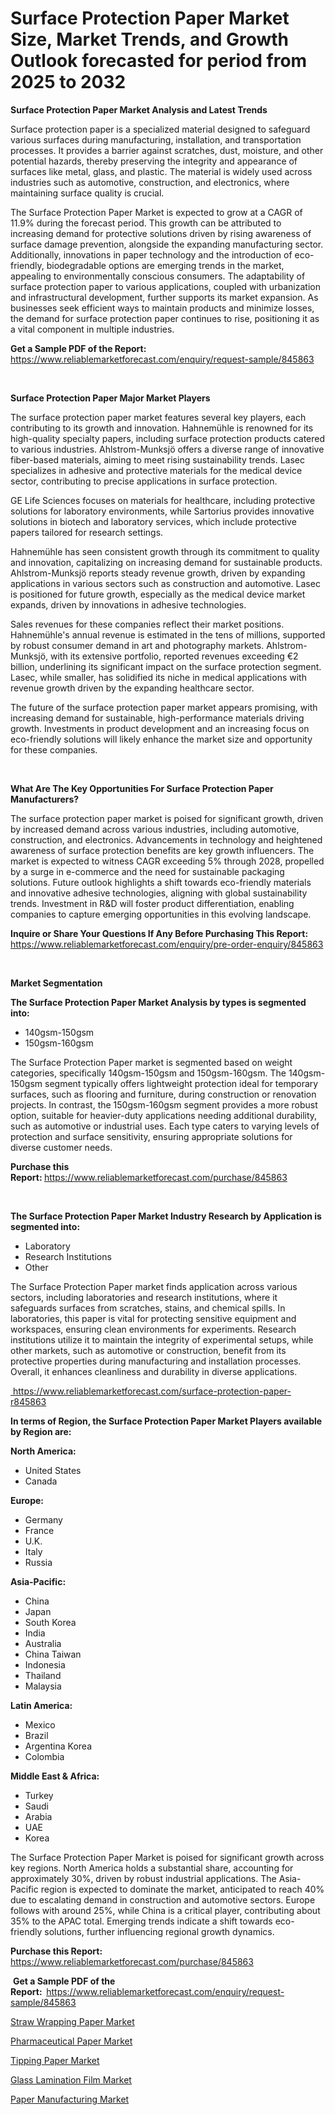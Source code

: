 <p><h1>Surface Protection Paper Market Size, Market Trends, and Growth Outlook forecasted for period from 2025 to 2032</h1></p><p><strong>Surface Protection Paper Market Analysis and Latest Trends</strong></p>
<p><p>Surface protection paper is a specialized material designed to safeguard various surfaces during manufacturing, installation, and transportation processes. It provides a barrier against scratches, dust, moisture, and other potential hazards, thereby preserving the integrity and appearance of surfaces like metal, glass, and plastic. The material is widely used across industries such as automotive, construction, and electronics, where maintaining surface quality is crucial.</p><p>The Surface Protection Paper Market is expected to grow at a CAGR of 11.9% during the forecast period. This growth can be attributed to increasing demand for protective solutions driven by rising awareness of surface damage prevention, alongside the expanding manufacturing sector. Additionally, innovations in paper technology and the introduction of eco-friendly, biodegradable options are emerging trends in the market, appealing to environmentally conscious consumers. The adaptability of surface protection paper to various applications, coupled with urbanization and infrastructural development, further supports its market expansion. As businesses seek efficient ways to maintain products and minimize losses, the demand for surface protection paper continues to rise, positioning it as a vital component in multiple industries.</p></p>
<p><strong>Get a Sample PDF of the Report:&nbsp;</strong> <a href="https://www.reliablemarketforecast.com/enquiry/request-sample/845863?utm_campaign=1834&utm_medium=2&utm_source=Github&utm_content=ia&utm_term=01042025&utm_id=surface-protection-paper">https://www.reliablemarketforecast.com/enquiry/request-sample/845863</a></p>
<p>&nbsp;</p>
<p><strong>Surface Protection Paper Major Market Players</strong></p>
<p><p>The surface protection paper market features several key players, each contributing to its growth and innovation. Hahnemühle is renowned for its high-quality specialty papers, including surface protection products catered to various industries. Ahlstrom-Munksjö offers a diverse range of innovative fiber-based materials, aiming to meet rising sustainability trends. Lasec specializes in adhesive and protective materials for the medical device sector, contributing to precise applications in surface protection.</p><p>GE Life Sciences focuses on materials for healthcare, including protective solutions for laboratory environments, while Sartorius provides innovative solutions in biotech and laboratory services, which include protective papers tailored for research settings. </p><p>Hahnemühle has seen consistent growth through its commitment to quality and innovation, capitalizing on increasing demand for sustainable products. Ahlstrom-Munksjö reports steady revenue growth, driven by expanding applications in various sectors such as construction and automotive. Lasec is positioned for future growth, especially as the medical device market expands, driven by innovations in adhesive technologies.</p><p>Sales revenues for these companies reflect their market positions. Hahnemühle's annual revenue is estimated in the tens of millions, supported by robust consumer demand in art and photography markets. Ahlstrom-Munksjö, with its extensive portfolio, reported revenues exceeding €2 billion, underlining its significant impact on the surface protection segment. Lasec, while smaller, has solidified its niche in medical applications with revenue growth driven by the expanding healthcare sector.</p><p>The future of the surface protection paper market appears promising, with increasing demand for sustainable, high-performance materials driving growth. Investments in product development and an increasing focus on eco-friendly solutions will likely enhance the market size and opportunity for these companies.</p></p>
<p>&nbsp;</p>
<p><strong>What Are The Key Opportunities For Surface Protection Paper Manufacturers?</strong></p>
<p><p>The surface protection paper market is poised for significant growth, driven by increased demand across various industries, including automotive, construction, and electronics. Advancements in technology and heightened awareness of surface protection benefits are key growth influencers. The market is expected to witness CAGR exceeding 5% through 2028, propelled by a surge in e-commerce and the need for sustainable packaging solutions. Future outlook highlights a shift towards eco-friendly materials and innovative adhesive technologies, aligning with global sustainability trends. Investment in R&D will foster product differentiation, enabling companies to capture emerging opportunities in this evolving landscape.</p></p>
<p><strong>Inquire or Share Your Questions If Any Before Purchasing This Report:</strong> <a href="https://www.reliablemarketforecast.com/enquiry/pre-order-enquiry/845863?utm_campaign=1834&utm_medium=2&utm_source=Github&utm_content=ia&utm_term=01042025&utm_id=surface-protection-paper">https://www.reliablemarketforecast.com/enquiry/pre-order-enquiry/845863</a></p>
<p>&nbsp;</p>
<p><strong>Market Segmentation</strong></p>
<p><strong>The Surface Protection Paper Market Analysis by types is segmented into:</strong></p>
<p><ul><li>140gsm-150gsm</li><li>150gsm-160gsm</li></ul></p>
<p><p>The Surface Protection Paper market is segmented based on weight categories, specifically 140gsm-150gsm and 150gsm-160gsm. The 140gsm-150gsm segment typically offers lightweight protection ideal for temporary surfaces, such as flooring and furniture, during construction or renovation projects. In contrast, the 150gsm-160gsm segment provides a more robust option, suitable for heavier-duty applications needing additional durability, such as automotive or industrial uses. Each type caters to varying levels of protection and surface sensitivity, ensuring appropriate solutions for diverse customer needs.</p></p>
<p><strong>Purchase this Report:&nbsp;</strong><a href="https://www.reliablemarketforecast.com/purchase/845863?utm_campaign=1834&utm_medium=2&utm_source=Github&utm_content=ia&utm_term=01042025&utm_id=surface-protection-paper">https://www.reliablemarketforecast.com/purchase/845863</a></p>
<p>&nbsp;</p>
<p><strong>The Surface Protection Paper Market Industry Research by Application is segmented into:</strong></p>
<p><ul><li>Laboratory</li><li>Research Institutions</li><li>Other</li></ul></p>
<p><p>The Surface Protection Paper market finds application across various sectors, including laboratories and research institutions, where it safeguards surfaces from scratches, stains, and chemical spills. In laboratories, this paper is vital for protecting sensitive equipment and workspaces, ensuring clean environments for experiments. Research institutions utilize it to maintain the integrity of experimental setups, while other markets, such as automotive or construction, benefit from its protective properties during manufacturing and installation processes. Overall, it enhances cleanliness and durability in diverse applications.</p></p>
<p><a href="https://www.reliablemarketforecast.com/surface-protection-paper-r845863?utm_campaign=1834&utm_medium=2&utm_source=Github&utm_content=ia&utm_term=01042025&utm_id=surface-protection-paper">&nbsp;https://www.reliablemarketforecast.com/surface-protection-paper-r845863</a></p>
<p><strong>In terms of Region, the Surface Protection Paper Market Players available by Region are:</strong></p>
<p>
    <p> <strong> North America: </strong>
        <ul>
            <li>United States</li>
            <li>Canada</li>
        </ul>
        </p> 
    <p> <strong> Europe: </strong>
        <ul>
            <li>Germany</li>
            <li>France</li>
            <li>U.K.</li>
            <li>Italy</li>
            <li>Russia</li>
        </ul>
        </p> 
    <p> <strong> Asia-Pacific: </strong>
        <ul>
            <li>China</li>
            <li>Japan</li>
            <li>South Korea</li>
            <li>India</li>
            <li>Australia</li>
            <li>China Taiwan</li>
            <li>Indonesia</li>
            <li>Thailand</li>
            <li>Malaysia</li>
        </ul>
        </p> 
    <p> <strong> Latin America: </strong>
        <ul>
            <li>Mexico</li>
            <li>Brazil</li>
            <li>Argentina Korea</li>
            <li>Colombia</li>
        </ul>
        </p> 
    <p> <strong> Middle East & Africa: </strong>
        <ul>
            <li>Turkey</li>
            <li>Saudi</li>
            <li>Arabia</li>
            <li>UAE</li>
            <li>Korea</li>
        </ul>
    </p>
    </p>
<p><p>The Surface Protection Paper Market is poised for significant growth across key regions. North America holds a substantial share, accounting for approximately 30%, driven by robust industrial applications. The Asia-Pacific region is expected to dominate the market, anticipated to reach 40% due to escalating demand in construction and automotive sectors. Europe follows with around 25%, while China is a critical player, contributing about 35% to the APAC total. Emerging trends indicate a shift towards eco-friendly solutions, further influencing regional growth dynamics.</p></p>
<p><strong>Purchase this Report: </strong><a href="https://www.reliablemarketforecast.com/purchase/845863?utm_campaign=1834&utm_medium=2&utm_source=Github&utm_content=ia&utm_term=01042025&utm_id=surface-protection-paper">https://www.reliablemarketforecast.com/purchase/845863</a></p>
<p>&nbsp;<strong>Get a Sample PDF of the Report:&nbsp;&nbsp;</strong><a href="https://www.reliablemarketforecast.com/enquiry/request-sample/845863?utm_campaign=1834&utm_medium=2&utm_source=Github&utm_content=ia&utm_term=01042025&utm_id=surface-protection-paper">https://www.reliablemarketforecast.com/enquiry/request-sample/845863</a></p>
<p><strong></strong></p>
<p><p><a href="https://github.com/landtmman/Market-Research-Report-List-1/blob/main/straw-wrapping-paper-market.md?utm_campaign=1834&utm_medium=2&utm_source=Github&utm_content=ia&utm_term=01042025&utm_id=surface-protection-paper">Straw Wrapping Paper Market</a></p><p><a href="https://github.com/tigoryemm/Market-Research-Report-List-1/blob/main/pharmaceutical-paper-market.md?utm_campaign=1834&utm_medium=2&utm_source=Github&utm_content=ia&utm_term=01042025&utm_id=surface-protection-paper">Pharmaceutical Paper Market</a></p><p><a href="https://github.com/viohlbrenksf/Market-Research-Report-List-1/blob/main/tipping-paper-market.md?utm_campaign=1834&utm_medium=2&utm_source=Github&utm_content=ia&utm_term=01042025&utm_id=surface-protection-paper">Tipping Paper Market</a></p><p><a href="https://github.com/keehnkaesssi/Market-Research-Report-List-1/blob/main/glass-lamination-film-market.md?utm_campaign=1834&utm_medium=2&utm_source=Github&utm_content=ia&utm_term=01042025&utm_id=surface-protection-paper">Glass Lamination Film Market</a></p><p><a href="https://github.com/djoeamakeh/Market-Research-Report-List-1/blob/main/paper-manufacturing-market.md?utm_campaign=1834&utm_medium=2&utm_source=Github&utm_content=ia&utm_term=01042025&utm_id=surface-protection-paper">Paper Manufacturing Market</a></p></p>